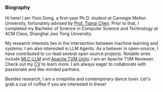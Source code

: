 ### Biography

Hi here! I am Yixin Dong, a first-year Ph.D. student at Carnegie Mellon University, fortunately advised by [Prof. Tianqi Chen](https://tqchen.com/). Prior to that, I completed my Bachelor of Science in Computer Science and Technology at ACM Class, Shanghai Jiao Tong University.

My research interests lies in the intersection between machine learning and systems. I am also interested in LLM Agents. As a believer in open-source, I have contributed to co-lead several open source projects. Notable ones include [MLC-LLM](https://github.com/mlc-ai/mlc-llm) and [Apache TVM Unity](https://github.com/apache/tvm/tree/main). I am an Apache TVM Reviewer. Check out my [CV](https://github.com/Ubospica/Ubospica/blob/master/Resume.pdf) to learn more. I am always eager to collaborate with passionate and like-minded partners.

Besides research, I am a cinephilia and contemporary dance lover. Let's grab a cup of coffee if you are interested in these!
